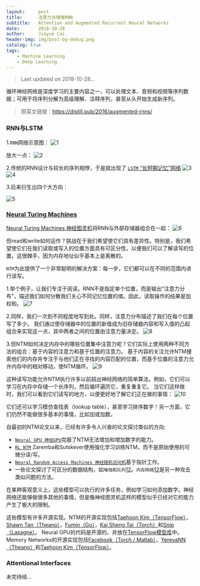 ```yaml
---
layout:     post
title:      注意力与增强RNN
subtitle:   Attention and Augmented Recurrent Neural Networks
date:       2018-10-28
author:     Jiayue Cai
header-img: img/post-bg-debug.png
catalog: true
tags:
    - Machine Learning
    - Deep Learning
---
```



>Last updated on 2018-10-28... 

循环神经网络是深度学习的主要内容之一，可以处理文本、音频和视频等序列数据；可用于将序列分解为高级理解、注释序列，甚至从头开始生成新序列。

> 原英文链接：https://distill.pub/2016/augmented-rnns/

### RNN与LSTM

1.`RNN`网络示意图：
![1](https://upload-images.jianshu.io/upload_images/13187322-ced56c25d725a6f9.png?imageMogr2/auto-orient/strip%7CimageView2/2/w/589/format/webp)

放大一点：
![2](https://upload-images.jianshu.io/upload_images/13187322-eacf9a87111333ff.png?imageMogr2/auto-orient/strip%7CimageView2/2/w/720/format/webp)

2.传统的RNN设计与较长的序列相悖，于是就出现了 [`LSTM` “长短期记忆”网络](http://colah.github.io/posts/2015-08-Understanding-LSTMs/)
![3](https://upload-images.jianshu.io/upload_images/13187322-facc0a6e60c42276.png?imageMogr2/auto-orient/strip%7CimageView2/2/w/722/format/webp)
![4](https://upload-images.jianshu.io/upload_images/13187322-24929eede23f9d59.png?imageMogr2/auto-orient/strip%7CimageView2/2/w/545/format/webp)

3.后来衍生出四个大方向：

![5](https://upload-images.jianshu.io/upload_images/13187322-6e0a9881448994da.png?imageMogr2/auto-orient/strip%7CimageView2/2/w/827/format/webp)

### [Neural Turing Machines](https://distill.pub/2016/augmented-rnns/#neural-turing-machines)

[Neural Turing Machines 神经图灵机](https://distill.pub/2016/augmented-rnns/#neural-turing-machines)将RNN与外部存储器组合在一起：
![6](https://upload-images.jianshu.io/upload_images/13187322-fc2bfd8fb8860403.png?imageMogr2/auto-orient/strip%7CimageView2/2/w/758/format/webp)

但read和write如何运作？挑战在于我们希望使它们具有差异性。特别是，我们希望使它们在我们读取或写入的位置方面具有可区分性，以便我们可以了解读写的位置。这很棘手，因为内存地址似乎基本上是离散的。

`NTM`为此提供了一个非常聪明的解决方案：每一步，它们都可以在不同的范围内进行读写。

1.举个例子，让我们专注于阅读。RNN不是指定单个位置，而是输出“注意力分布”，描述我们如何分散我们关心不同记忆位置的值。因此，读取操作的结果是加权和。
![7](https://upload-images.jianshu.io/upload_images/13187322-fda7df71619f79d7.png?imageMogr2/auto-orient/strip%7CimageView2/2/w/706/format/webp)

2.同样，我们一次到不同程度地写到处。同样，注意力分布描述了我们在每个位置写了多少。
我们通过使存储器中的位置的新值成为旧存储器内容和写入值的凸起组合来实现这一点，其中两者之间的位置由注意力量决定。
![8](https://upload-images.jianshu.io/upload_images/13187322-d1d65dee16aa7c76.png?imageMogr2/auto-orient/strip%7CimageView2/2/w/712/format/webp)

3.但NTM如何决定内存中的哪些位置集中注意力呢？它们实际上使用两种不同方法的组合：基于内容的注意力和基于位置的注意力。
基于内容的关注允许NTM搜索他们的内存并专注于与他们正在寻找的内容匹配的位置，而基于位置的注意力允许内存中的相对移动，使NTM循环。
![9](https://upload-images.jianshu.io/upload_images/13187322-7ed572222c4d6f96.png?imageMogr2/auto-orient/strip%7CimageView2/2/w/907/format/webp)

这种读写功能允许NTM执行许多以前超出神经网络的简单算法。例如，它们可以学习在内存中存储一​​个长序列，然后循环遍历它，重复重复它。
当它们这样做时，我们可以看到它们读写的地方，以便更好地了解它们正在做的事情：
![10](https://upload-images.jianshu.io/upload_images/13187322-603c539b35b326e9.png?imageMogr2/auto-orient/strip%7CimageView2/2/w/323/format/webp)

它们还可以学习模仿查找表（lookup table），甚至学习排序数字！另一方面，它们仍然不能做很多基本的事情，比如加或加数。

自最初的NTM论文以来，已经有许多令人兴奋的论文探讨类似的方向:
- [`Neural GPU 神经GPU`](https://arxiv.org/pdf/1511.08228.pdf)克服了NTM无法增加和增加数字的能力。
- [`RL NTM`](https://arxiv.org/pdf/1505.00521.pdf) Zaremba和Sutskever使用强化学习训练NTM，而不是原始使用的可微分读/写。
- [`Neural Random Access Machines 神经随机访问机`](https://arxiv.org/pdf/1511.06392.pdf)基于指针工作。
- 一些论文探讨了可区分的数据结构，如`堆栈和队列`[1](http://papers.nips.cc/paper/5648-learning-to-transduce-with-unbounded-memory.pdf)[2](http://papers.nips.cc/paper/5857-inferring-algorithmic-patterns-with-stack-augmented-recurrent-nets.pdf)。`内存网络`[1](https://arxiv.org/pdf/1410.3916.pdf)[2](https://arxiv.org/pdf/1506.07285.pdf)是另一种攻击类似问题的方法。

在某种客观意义上，这些模型可以执行的许多任务，例如学习如何添加数字。神经网络还能够做很多其他的事情，但是像神经图灵机这样的模型似乎已经对它的能力产生了极大的限制。

这些模型有许多开源实现。NTM的开源实现包括[Taehoon Kim（TensorFlow）](https://github.com/carpedm20/NTM-tensorflow)，[Shawn Tan（Theano）](https://github.com/shawntan/neural-turing-machines)，[Fumin（Go）](https://github.com/fumin/ntm)，[Kai Sheng Tai（Torch）](https://github.com/kaishengtai/torch-ntm)和[Snip（Lasagne）](https://github.com/snipsco/ntm-lasagne)。
Neural GPU的代码是开源的，并放在[TensorFlow模型库](https://github.com/tensorflow/models/tree/master/neural_gpu)中。
Memory Networks的开源实现包括[Facebook（Torch / Matlab）](https://github.com/facebook/MemNN)，[YerevaNN（Theano）](https://github.com/YerevaNN/Dynamic-memory-networks-in-Theano)和[Taehoon Kim（TensorFlow）](https://github.com/carpedm20/MemN2N-tensorflow)。

### Attentional Interfaces

未完待续...















